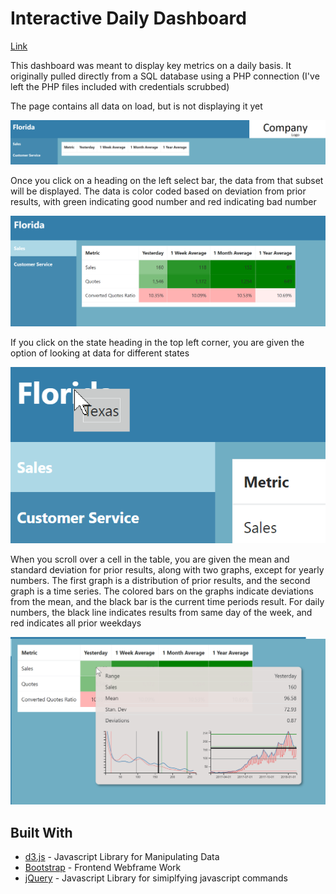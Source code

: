 # Interactive Daily Dashboard

[Link](https://htmlpreview.github.io/?https://github.com/jjburke3/interactive_dashboard/blob/master/index.html)

This dashboard was meant to display key metrics on a daily basis.  It originally pulled directly from a SQL database using a PHP connection (I've left the PHP files included with credentials scrubbed)

The page contains all data on load, but is not displaying it yet

![alt text](./start-page.png)

Once you click on a heading on the left select bar, the data from that subset will be displayed.  The data is color coded based on deviation from prior results, with green indicating good number and red indicating bad number

![alt text](./load-table.png)

If you click on the state heading in the top left corner, you are given the option of looking at data for different states

![alt text](./state-selector.png)

When you scroll over a cell in the table, you are given the mean and standard deviation for prior results, along with two graphs, except for yearly numbers.  The first graph is a distribution of prior results, and the second graph is a time series.  The colored bars on the graphs indicate deviations from the mean, and the black bar is the current time periods result.  For daily numbers, the black line indicates results from same day of the week, and red indicates all prior weekdays

![alt text](./scroll-over.png)




## Built With

* [d3.js](https://d3js.org/) - Javascript Library for Manipulating Data
* [Bootstrap](https://getbootstrap.com/) - Frontend Webframe Work
* [jQuery](https://jquery.com/) - Javascript Library for simiplfying javascript commands


